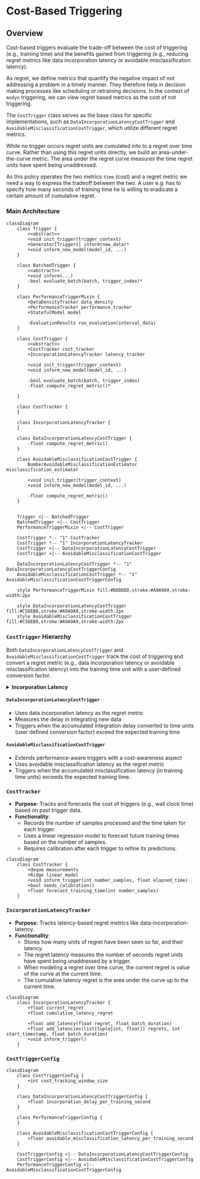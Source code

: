 # Cost-Based Triggering

## Overview

Cost-based triggers evaluate the trade-off between the cost of triggering (e.g., training time) and the benefits gained from triggering (e.g., reducing regret metrics like data incorporation latency or avoidable misclassification latency).

As regret, we define metrics that quantify the negative impact of not addressing a problem in a timely manner. They
therefore help in decision making processes like scheduling or retraining decisions.
In the context of `modyn` triggering, we can view regret based metrics as the cost of not triggering.

The `CostTrigger` class serves as the base class for specific implementations, such as `DataIncorporationLatencyCostTrigger` and `AvoidableMisclassificationCostTrigger`, which utilize different regret metrics.

While no trigger occurs regret units are cumulated into to a regret over time curve.
Rather than using this regret units directly, we build an area-under-the-curve metric.
The area under the regret curve measures the time regret units have spent being unaddressed.

As this policy operates the two metrics `time` (cost) and a regret metric we need
a way to express the tradeoff between the two. A user e.g. has to specify how many seconds of training time he is
willing to eradicate a certain amount of cumulative regret.

### Main Architecture

```mermaid
classDiagram
    class Trigger {
        <<abstract>>
        +void init_trigger(trigger_context)
        +Generator[Triggers] inform(new_data)*
        +void inform_new_model(model_id, ...)
    }

    class BatchedTrigger {
        <<abstract>>
        +void inform(...)
        -bool evaluate_batch(batch, trigger_index)*
    }

    class PerformanceTriggerMixin {
        +DataDensityTracker data_density
        +PerformanceTracker performance_tracker
        +StatefulModel model

        -EvaluationResults run_evaluation(interval_data)
    }

    class CostTrigger {
        <<abstract>>
        +CostTracker cost_tracker
        +IncorporationLatencyTracker latency_tracker

        +void init_trigger(trigger_context)
        +void inform_new_model(model_id, ...)

        -bool evaluate_batch(batch, trigger_index)
        -float compute_regret_metric()*

    }

    class CostTracker {
    }

    class IncorporationLatencyTracker {
    }

    class DataIncorporationLatencyCostTrigger {
        -float compute_regret_metric()
    }

    class AvoidableMisclassificationCostTrigger {
        NumberAvoidableMisclassificationEstimator misclassification_estimator

        +void init_trigger(trigger_context)
        +void inform_new_model(model_id, ...)

        -float compute_regret_metric()
    }


    Trigger <|-- BatchedTrigger
    BatchedTrigger <|-- CostTrigger
    PerformanceTriggerMixin <|-- CostTrigger

    CostTrigger *-- "1" CostTracker
    CostTrigger *-- "1" IncorporationLatencyTracker
    CostTrigger <|-- DataIncorporationLatencyCostTrigger
    CostTrigger <|-- AvoidableMisclassificationCostTrigger

    DataIncorporationLatencyCostTrigger *-- "1" DataIncorporationLatencyCostTriggerConfig
    AvoidableMisclassificationCostTrigger *-- "1" AvoidableMisclassificationCostTriggerConfig

    style PerformanceTriggerMixin fill:#DDDDDD,stroke:#A9A9A9,stroke-width:2px

    style DataIncorporationLatencyCostTrigger fill:#C5DEB8,stroke:#A9A9A9,stroke-width:2px
    style AvoidableMisclassificationCostTrigger fill:#C5DEB8,stroke:#A9A9A9,stroke-width:2px
```

### `CostTrigger` Hierarchy

Both `DataIncorporationLatencyCostTrigger` and `AvoidableMisclassificationCostTrigger` track the cost of triggering and convert a regret metric (e.g., data incorporation latency or avoidable misclassification latency) into the training time unit with a user-defined conversion factor.

<details>
<summary><b>Incorporation Latency</b></summary>

Incorporation latency measures the delay in integrating / addressing new data or drift problems. They are typically set up as a area-under-the-curve metric, where the area is the time taken to incorporate the data. The underlying curve function is the number of samples or regret units over time that need to be addressed.

</details>

#### `DataIncorporationLatencyCostTrigger`

- Uses data incorporation latency as the regret metric
- Measures the delay in integrating new data
- Triggers when the accumulated integration delay converted to time units (user defined conversion factor) exceed the expected training time

#### `AvoidableMisclassificationCostTrigger`

- Extends performance-aware triggers with a cost-awareness aspect
- Uses avoidable misclassification latency as the regret metric
- Triggers when the accumulated misclassification latency (in training time units) exceeds the expected training time.

### `CostTracker`

- **Purpose**: Tracks and forecasts the cost of triggers (e.g., wall clock time) based on past trigger data.
- **Functionality**:
  - Records the number of samples processed and the time taken for each trigger.
  - Uses a linear regression model to forecast future training times based on the number of samples.
  - Requires calibration after each trigger to refine its predictions.

```mermaid
classDiagram
    class CostTracker {
        +deque measurements
        +Ridge linear_model
        +void inform_trigger(int number_samples, float elapsed_time)
        +bool needs_calibration()
        +float forecast_training_time(int number_samples)
    }
```

### `IncorporationLatencyTracker`

- **Purpose**: Tracks latency-based regret metrics like data-incorporation-latency.
- **Functionality**:
  - Stores how many units of regret have been seen so far, and their latency.
  - The regret latency measures the number of seconds regret units have spent being unaddressed by a trigger.
  - When modeling a regret over time curve, the current regret is value of the curve at the current time.
  - The cumulative latency regret is the area under the curve up to the current time.

```mermaid
classDiagram
    class IncorporationLatencyTracker {
        +float current_regret
        +float cumulative_latency_regret

        +float add_latency(float regret, float batch_duration)
        +float add_latencies(list[tuple[int, float]] regrets, int start_timestamp, float batch_duration)
        +void inform_trigger()
    }
```

### `CostTriggerConfig`

```mermaid
classDiagram
    class CostTriggerConfig {
        +int cost_tracking_window_size
    }

    class DataIncorporationLatencyCostTriggerConfig {
        +float incorporation_delay_per_training_second
    }

    class PerformanceTriggerConfig {
    }

    class AvoidableMisclassificationCostTriggerConfig {
        +float avoidable_misclassification_latency_per_training_second
    }

    CostTriggerConfig <|-- DataIncorporationLatencyCostTriggerConfig
    CostTriggerConfig <|-- AvoidableMisclassificationCostTriggerConfig
    PerformanceTriggerConfig <|-- AvoidableMisclassificationCostTriggerConfig

```
